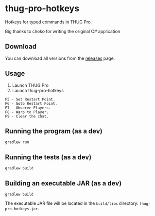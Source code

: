 # thug-pro-hotkeys

Hotkeys for typed commands in THUG Pro.

Big thanks to choko for writing the original C# application

## Download

You can download all versions from the [releases](https://www.github.com/byxor/thug-pro-hotkeys/releases) page.

## Usage

1. Launch THUG Pro
2. Launch thug-pro-hotkeys

```
F5 - Set Restart Point.
F6 - Goto Restart Point.
F7 - Observe Players.
F8 - Warp to Player.
F9 - Clear the chat.
```

## Running the program (as a dev)

```
gradlew run
```

## Running the tests (as a dev)

```
gradlew build
```

## Building an executable JAR (as a dev)

```
gradlew build
```

The executable JAR file will be located in the `build/libs` directory: `thug-pro-hotkeys.jar`.